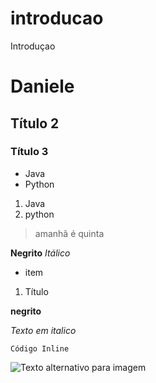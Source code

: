 # introducao
Introduçao
# Daniele
## Título 2
### Título 3

* Java
* Python
1. Java
2. python

> amanhã é quinta


**Negrito**
*Itálico*

- item
1. Título


**negrito**


*Texto em italico*

`Código Inline`

![Texto alternativo para imagem](https://picsum.photos/536/354)